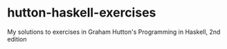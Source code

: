 # hutton-haskell-exercises
My solutions to exercises in Graham Hutton's Programming in Haskell, 2nd edition
